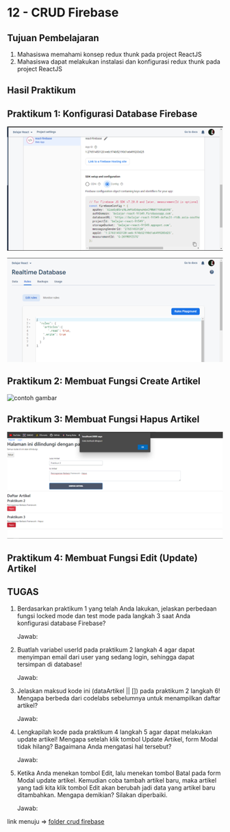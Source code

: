 # 12 - CRUD Firebase
## Tujuan Pembelajaran

1. Mahasiswa memahami konsep redux thunk pada project ReactJS
2. Mahasiswa dapat melakukan instalasi dan konfigurasi redux thunk pada project ReactJS

## Hasil Praktikum
## Praktikum 1: Konfigurasi Database Firebase

![contoh gambar](img/prak1.1.png)

![contoh gambar](img/prak1.2.png)

## Praktikum 2: Membuat Fungsi Create Artikel

![contoh gambar](img/prak2.1.png)

## Praktikum 3: Membuat Fungsi Hapus Artikel

![contoh gambar](img/prak3.1.png)

## Praktikum 4: Membuat Fungsi Edit (Update) Artikel


## TUGAS
1. Berdasarkan praktikum 1 yang telah Anda lakukan, jelaskan perbedaan fungsi locked mode dan test mode pada langkah 3 saat Anda konfigurasi database Firebase?

    Jawab: 

2. Buatlah variabel userId pada praktikum 2 langkah 4 agar dapat menyimpan email dari user yang sedang login, sehingga dapat tersimpan di database!

    Jawab: 
    
3. Jelaskan maksud kode ini (dataArtikel || []) pada praktikum 2 langkah 6! Mengapa berbeda dari codelabs sebelumnya untuk menampilkan daftar artikel?

    Jawab: 
    
4. Lengkapilah kode pada praktikum 4 langkah 5 agar dapat melakukan update artikel! Mengapa setelah klik tombol Update Artikel, form Modal tidak hilang? Bagaimana Anda mengatasi hal tersebut?

    Jawab: 
    
5. Ketika Anda menekan tombol Edit, lalu menekan tombol Batal pada form Modal update artikel. Kemudian coba tambah artikel baru, maka artikel yang tadi kita klik tombol Edit akan berubah jadi data yang artikel baru ditambahkan. Mengapa demikian? Silakan diperbaiki.

    Jawab: 
    

link menuju => [folder crud firebase](../../src/12_crud_firebase/)